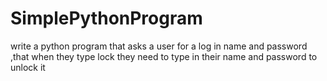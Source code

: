 # SimplePythonProgram
write a python program that asks a user for a log in name and password ,that when they type   lock they need to type in their name and password to unlock it
